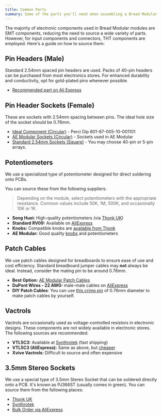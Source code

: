 ```yaml
---
title: Common Parts
summary: Some of the parts you'll need when assembling a Bread Modular module.
---
```


The majority of electronic components used in Bread Modular modules are SMT components, reducing the need to source a wide variety of parts. However, for input components and connectors, THT components are employed. Here's a guide on how to source them:

## Pin Headers (Male)

Standard 2.54mm spaced pin headers are used. Packs of 40-pin headers can be purchased from most electronics stores.
For enhanced durability and conductivity, opt for gold-plated pins whenever possible.

* [Recommended part on Ali Express](https://www.aliexpress.com/item/1005003642908658.html?spm=a2g0o.order_list.order_list_main.35.48a51802o16Utk)

## Pin Header Sockets (Female)

These are sockets with 2.54mm spacing between pins. The ideal hole size of the socket should be 0.76mm. 

* [Ideal Component (Circular)](https://www.digikey.com/en/products/detail/preci-dip/801-87-005-10-001101/3757433) - Perci Dip 801-87-005-10-001101
* [AE Modular Sockets (Circular)](https://www.tangiblewaves.com/store/p123/10_x_PATCH_SOCKETS.html) - Sockets used in AE Modular
* [Standard 2.54mm Sockets (Square)](https://www.aliexpress.com/w/wholesale-2.54-headers-sockets-female.html?spm=a2g0o.productlist.search.0) - You may choose 40-pin or 5-pin arrays.

## Potentiometers

We use a specialized type of potentiometer designed for direct soldering onto PCBs.

You can source these from the following suppliers:

> Depending on the module, select potentiometers with the appropriate resistance. Common values include 50K, 1M, 500K, and occasionally 10K or 1K.

* **Song Huei:** High-quality potentiometers (via [Thonk UK](https://www.thonk.co.uk/shop/ttpots/))
* **Standard RV09:** Available on [AliExpress](https://www.aliexpress.com/w/wholesale-Rv09.html?osf=direct)
* **Knobs:** Compatible knobs are [available from Thonk](https://www.thonk.co.uk/shop/tall-trimmer-toppers/)
* **AE Modular:** Good quality [knobs](https://www.tangiblewaves.com/store/p112/10_x_KNOBS.html) and potentiometers

## Patch Cables

We use patch cables designed for breadboards to ensure ease of use and cost efficiency. Standard breadboard jumper cables may **not** always be ideal. Instead, consider the mating pin to be around 0.76mm.

* **Best Option:** [AE Modular Patch Cables](https://www.tangiblewaves.com/store/p74/Patchwires_Starter_Set_%2810%2C_17%2C_25%2C_40_cm%2C_6_of_each%29.html)
* **DuPont Wires - 22 AWG:** male-male cables on [AliExpress](https://www.aliexpress.com/w/wholesale-Dupont-2.54mm-Cable-22-awg-male.html?osf=direct)
* **DIY Patch Cables**: You can use [this crimp pin](https://www.digikey.com/en/products/detail/norcomp-inc/180-001-170L001/858218) of 0.76mm diameter to make patch cables by yourself.

## Vactrols

Vactrols are occasionally used as voltage-controlled resistors in electronic designs. These components are not widely available in electronic stores. The following sources are recommended:

* **VTL5C3:** Available at [Synthrotek](https://store.synthrotek.com/VTL5C3-Vactrol-Optocoupler_p_792.html) (fast shipping)
* **VTL5C3 (AliExpress):** Same as above, but [cheaper](https://www.aliexpress.com/w/wholesale-vtl5c3.html?osf=auto_suggest)
* **Xvive Vactrols:** Difficult to source and often expensive

## 3.5mm Stereo Sockets

We use a special type of 3.5mm Stereo Socket that can be soldered directly onto a PCB. It's known as PJ366ST (usually comes in green). You can source them from the following places:

* [Thonk UK](https://www.thonk.co.uk/shop/thonkiconn/)
* [Synthrotek](https://store.synthrotek.com/35mm-Stereo-PCB-Mount-Jacks_p_761.html)
* [Bulk Order via AliExpress](https://www.aliexpress.com/item/1005004248247782.html?spm=a2g0o.order_list.order_list_main.152.11b41802yIvLf6)